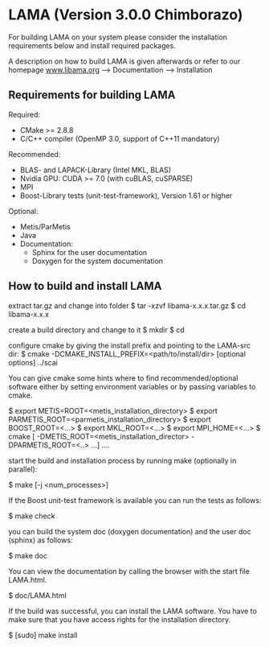 # LAMA (Version 3.0.0 Chimborazo)

For building LAMA on your system please consider the installation requirements below and install required packages. 

A description on how to build LAMA is given afterwards or refer to our homepage www.libama.org --> Documentation --> Installation

## Requirements for building LAMA

Required:
 * CMake >= 2.8.8
 * C/C++ compiler (OpenMP 3.0, support of C++11 mandatory)

Recommended:
 * BLAS- and LAPACK-Library (Intel MKL, BLAS)
 * Nvidia GPU: CUDA >= 7.0 (with cuBLAS, cuSPARSE)
 * MPI
 * Boost-Library tests (unit-test-framework), Version 1.61 or higher

Optional:
 * Metis/ParMetis
 * Java
 * Documentation:
   - Sphinx for the user documentation
   - Doxygen for the system documentation

## How to build and install LAMA

extract tar.gz and change into folder
 $ tar -xzvf libama-x.x.x.tar.gz
 $ cd libama-x.x.x

create a build directory and change to it
 $ mkdir <build>
 $ cd <build>

configure cmake by giving the install prefix and pointing to the LAMA-src dir:
 $ cmake -DCMAKE_INSTALL_PREFIX=<path/to/install/dir> [optional options] ../scai

You can give cmake some hints where to find recommended/optional software either
by setting environment variables or by passing variables to cmake.

  $ export METIS=ROOT=<metis_installation_directory>
  $ export PARMETIS_ROOT=<parmetis_installation_directory>
  $ export BOOST_ROOT=<...>
  $ export MKL_ROOT=<...>
  $ export MPI_HOME=<...>
  $ cmake [ -DMETIS_ROOT=<metis_installation_director>  -DPARMETIS_ROOT=<..> ...] ....

start the build and installation process by running make (optionally in parallel):

 $ make [-j <num_processes>]

If the Boost unit-test framework is available you can run the tests as follows:

 $ make check

you can build the system doc (doxygen documentation) and the user doc (sphinx) as follows:

 $ make doc

You can view the documentation by calling the browser with the start file LAMA.html.

 $ <browser> doc/LAMA.html

If the build was successful, you can install the LAMA software. You have to 
make sure that you have access rights for the installation directory.

 $ [sudo] make install
